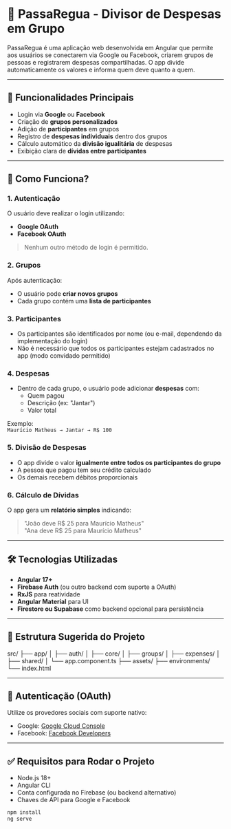 # 💸 PassaRegua - Divisor de Despesas em Grupo

PassaRegua é uma aplicação web desenvolvida em Angular que permite aos usuários se conectarem via Google ou Facebook, criarem grupos de pessoas e registrarem despesas compartilhadas. O app divide automaticamente os valores e informa quem deve quanto a quem.

---

## 🚀 Funcionalidades Principais

- Login via **Google** ou **Facebook**
- Criação de **grupos personalizados**
- Adição de **participantes** em grupos
- Registro de **despesas individuais** dentro dos grupos
- Cálculo automático da **divisão igualitária** de despesas
- Exibição clara de **dívidas entre participantes**

---

## 🧠 Como Funciona?

### 1. Autenticação
O usuário deve realizar o login utilizando:
- **Google OAuth**
- **Facebook OAuth**

> Nenhum outro método de login é permitido.

### 2. Grupos
Após autenticação:
- O usuário pode **criar novos grupos**
- Cada grupo contém uma **lista de participantes**

### 3. Participantes
- Os participantes são identificados por nome (ou e-mail, dependendo da implementação do login)
- Não é necessário que todos os participantes estejam cadastrados no app (modo convidado permitido)

### 4. Despesas
- Dentro de cada grupo, o usuário pode adicionar **despesas** com:
  - Quem pagou
  - Descrição (ex: "Jantar")
  - Valor total

Exemplo:  
`Maurício Matheus → Jantar → R$ 100`

### 5. Divisão de Despesas
- O app divide o valor **igualmente entre todos os participantes do grupo**
- A pessoa que pagou tem seu crédito calculado
- Os demais recebem débitos proporcionais

### 6. Cálculo de Dívidas
O app gera um **relatório simples** indicando:
> "João deve R$ 25 para Maurício Matheus"  
> "Ana deve R$ 25 para Maurício Matheus"

---

## 🛠️ Tecnologias Utilizadas

- **Angular 17+**
- **Firebase Auth** (ou outro backend com suporte a OAuth)
- **RxJS** para reatividade
- **Angular Material** para UI
- **Firestore ou Supabase** como backend opcional para persistência

---

## 📁 Estrutura Sugerida do Projeto

src/
├── app/
│ ├── auth/
│ ├── core/
│ ├── groups/
│ ├── expenses/
│ ├── shared/
│ └── app.component.ts
├── assets/
├── environments/
└── index.html


---

## 🔐 Autenticação (OAuth)

Utilize os provedores sociais com suporte nativo:

- Google: [Google Cloud Console](https://console.cloud.google.com/)
- Facebook: [Facebook Developers](https://developers.facebook.com/)

---

## ✅ Requisitos para Rodar o Projeto

- Node.js 18+
- Angular CLI
- Conta configurada no Firebase (ou backend alternativo)
- Chaves de API para Google e Facebook

```bash
npm install 
ng serve
